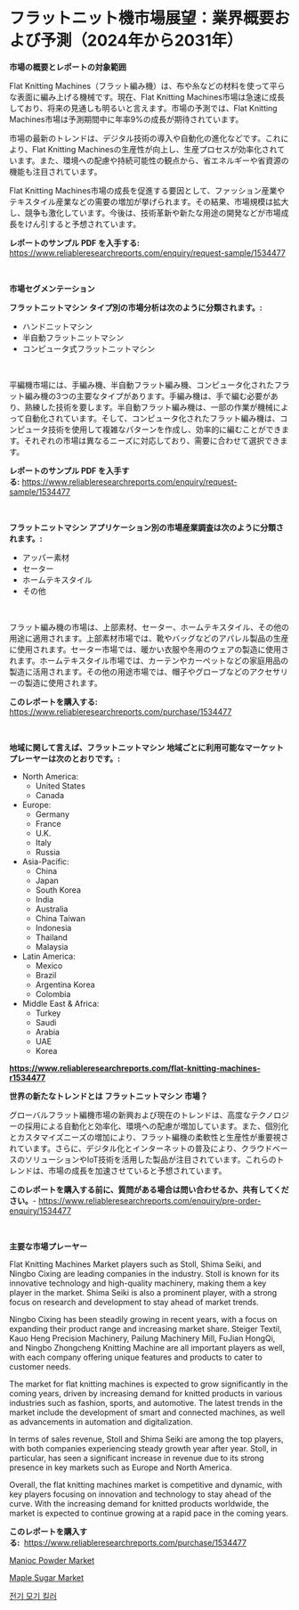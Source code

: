 <p><h1>フラットニット機市場展望：業界概要および予測（2024年から2031年）</h1></p><p><strong>市場の概要とレポートの対象範囲</strong></p>
<p><p>Flat Knitting Machines（フラット編み機）は、布や糸などの材料を使って平らな表面に編み上げる機械です。現在、Flat Knitting Machines市場は急速に成長しており、将来の見通しも明るいと言えます。市場の予測では、Flat Knitting Machines市場は予測期間中に年率9%の成長が期待されています。</p><p>市場の最新のトレンドは、デジタル技術の導入や自動化の進化などです。これにより、Flat Knitting Machinesの生産性が向上し、生産プロセスが効率化されています。また、環境への配慮や持続可能性の観点から、省エネルギーや省資源の機能も注目されています。</p><p>Flat Knitting Machines市場の成長を促進する要因として、ファッション産業やテキスタイル産業などの需要の増加が挙げられます。その結果、市場規模は拡大し、競争も激化しています。今後は、技術革新や新たな用途の開発などが市場成長をけん引すると予想されています。</p></p>
<p><strong>レポートのサンプル PDF を入手する:</strong> <a href="https://www.reliableresearchreports.com/enquiry/request-sample/1534477">https://www.reliableresearchreports.com/enquiry/request-sample/1534477</a></p>
<p>&nbsp;</p>
<p><strong>市場セグメンテーション</strong></p>
<p><strong>フラットニットマシン タイプ別の市場分析は次のように分類されます。:</strong></p>
<p><ul><li>ハンドニットマシン</li><li>半自動フラットニットマシン</li><li>コンピュータ式フラットニットマシン</li></ul></p>
<p>&nbsp;</p>
<p><p>平編機市場には、手編み機、半自動フラット編み機、コンピュータ化されたフラット編み機の3つの主要なタイプがあります。手編み機は、手で編む必要があり、熟練した技術を要します。半自動フラット編み機は、一部の作業が機械によって自動化されています。そして、コンピュータ化されたフラット編み機は、コンピュータ技術を使用して複雑なパターンを作成し、効率的に編むことができます。それぞれの市場は異なるニーズに対応しており、需要に合わせて選択できます。</p></p>
<p><strong>レポートのサンプル PDF を入手する:</strong>&nbsp;<a href="https://www.reliableresearchreports.com/enquiry/request-sample/1534477">https://www.reliableresearchreports.com/enquiry/request-sample/1534477</a></p>
<p>&nbsp;</p>
<p><strong> フラットニットマシン アプリケーション別の市場産業調査は次のように分類されます。:</strong></p>
<p><ul><li>アッパー素材</li><li>セーター</li><li>ホームテキスタイル</li><li>その他</li></ul></p>
<p>&nbsp;</p>
<p><p>フラット編み機の市場は、上部素材、セーター、ホームテキスタイル、その他の用途に適用されます。上部素材市場では、靴やバッグなどのアパレル製品の生産に使用されます。セーター市場では、暖かい衣服や冬用のウェアの製造に使用されます。ホームテキスタイル市場では、カーテンやカーペットなどの家庭用品の製造に活用されます。その他の用途市場では、帽子やグローブなどのアクセサリーの製造に使用されます。</p></p>
<p><strong>このレポートを購入する:</strong>&nbsp; <a href="https://www.reliableresearchreports.com/purchase/1534477">https://www.reliableresearchreports.com/purchase/1534477</a></p>
<p>&nbsp;</p>
<p><strong>地域に関して言えば、フラットニットマシン 地域ごとに利用可能なマーケットプレーヤーは次のとおりです。:</strong></p>
<p><ul>
    <li>
        North America:
        <ul>
            <li>United States</li>
            <li>Canada</li>
        </ul>
    </li>
    <li>
        Europe:
        <ul>
            <li>Germany</li>
            <li>France</li>
            <li>U.K.</li>
            <li>Italy</li>
            <li>Russia</li>
        </ul>
    </li>
    <li>
        Asia-Pacific:
        <ul>
            <li>China</li>
            <li>Japan</li>
            <li>South Korea</li>
            <li>India</li>
            <li>Australia</li>
            <li>China Taiwan</li>
            <li>Indonesia</li>
            <li>Thailand</li>
            <li>Malaysia</li>
        </ul>
    </li>
    <li>
        Latin America:
        <ul>
            <li>Mexico</li>
            <li>Brazil</li>
            <li>Argentina Korea</li>
            <li>Colombia</li>
        </ul>
    </li>
    <li>
        Middle East & Africa:
        <ul>
            <li>Turkey</li>
            <li>Saudi</li>
            <li>Arabia</li>
            <li>UAE</li>
            <li>Korea</li>
        </ul>
    </li>
    </ul></p>
<p><strong><a href="https://www.reliableresearchreports.com/flat-knitting-machines-r1534477">https://www.reliableresearchreports.com/flat-knitting-machines-r1534477</a></strong>&nbsp;</p>
<p><strong>世界の新たなトレンドとは フラットニットマシン 市場？</strong></p>
<p><p>グローバルフラット編機市場の新興および現在のトレンドは、高度なテクノロジーの採用による自動化と効率化、環境への配慮が増加しています。また、個別化とカスタマイズニーズの増加により、フラット編機の柔軟性と生産性が重要視されています。さらに、デジタル化とインターネットの普及により、クラウドベースのソリューションやIoT技術を活用した製品が注目されています。これらのトレンドは、市場の成長を加速させていると予想されています。</p></p>
<p><strong>このレポートを購入する前に、質問がある場合は問い合わせるか、共有してください。</strong>- <a href="https://www.reliableresearchreports.com/enquiry/pre-order-enquiry/1534477">https://www.reliableresearchreports.com/enquiry/pre-order-enquiry/1534477</a></p>
<p>&nbsp;</p>
<p><strong>主要な市場プレーヤー</strong></p>
<p><p>Flat Knitting Machines Market players such as Stoll, Shima Seiki, and Ningbo Cixing are leading companies in the industry. Stoll is known for its innovative technology and high-quality machinery, making them a key player in the market. Shima Seiki is also a prominent player, with a strong focus on research and development to stay ahead of market trends.</p><p>Ningbo Cixing has been steadily growing in recent years, with a focus on expanding their product range and increasing market share. Steiger Textil, Kauo Heng Precision Machinery, Pailung Machinery Mill, FuJian HongQi, and Ningbo Zhongcheng Knitting Machine are all important players as well, with each company offering unique features and products to cater to customer needs.</p><p>The market for flat knitting machines is expected to grow significantly in the coming years, driven by increasing demand for knitted products in various industries such as fashion, sports, and automotive. The latest trends in the market include the development of smart and connected machines, as well as advancements in automation and digitalization.</p><p>In terms of sales revenue, Stoll and Shima Seiki are among the top players, with both companies experiencing steady growth year after year. Stoll, in particular, has seen a significant increase in revenue due to its strong presence in key markets such as Europe and North America.</p><p>Overall, the flat knitting machines market is competitive and dynamic, with key players focusing on innovation and technology to stay ahead of the curve. With the increasing demand for knitted products worldwide, the market is expected to continue growing at a rapid pace in the coming years.</p></p>
<p><strong>このレポートを購入する:</strong>&nbsp;&nbsp;<a href="https://www.reliableresearchreports.com/purchase/1534477">https://www.reliableresearchreports.com/purchase/1534477</a></p>
<p><p><a href="https://github.com/wwwkeltoum/Market-Research-Report-List-2/blob/main/manioc-powder-market.md">Manioc Powder Market</a></p><p><a href="https://github.com/gamblestampleyjenny50m5sl6/Market-Research-Report-List-2/blob/main/maple-sugar-market.md">Maple Sugar Market</a></p><p><a href="https://github.com/FelipeGrrady654556/Market-Research-Report-List-1/blob/main/754126516280.md">전기 모기 킬러</a></p></p>